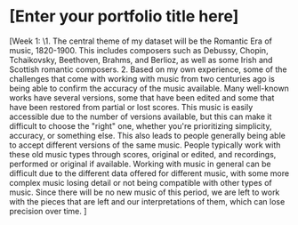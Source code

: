 
# \[Enter your portfolio title here\]
<!-- Version 1.0 -->
\[Week 1:
\1. The central theme of my dataset will be the Romantic Era of music, 1820-1900. This includes composers such as Debussy, Chopin, Tchaikovsky, Beethoven, Brahms, and Berlioz, as well as some Irish and Scottish romantic composers.
2. Based on my own experience, some of the challenges that come with working with music from two centuries ago is being able to confirm the accuracy of the music available. Many well-known works have several versions, some that have been edited and some that have been restored from partial or lost scores. This music is easily accessible due to the number of versions available, but this can make it difficult to choose the "right" one, whether you're prioritizing simplicity, accuracy, or something else. This also leads to people generally being able to accept different versions of the same music. People typically work with these old music types through scores, original or edited, and recordings, performed or original if available. Working with music in general can be difficult due to the different data offered for different music, with some more complex music losing detail or not being compatible with other types of music. Since there will be no new music of this period, we are left to work with the pieces that are left and our interpretations of them, which can lose precision over time.
\]
